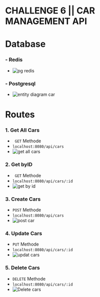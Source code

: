 # CHALLENGE 6 || CAR MANAGEMENT API

# Database 
### - Redis 
- ![pg redis](https://github.com/projekbrillylutfan/challenge_5/assets/130820038/f09d8bd8-7dbb-4ed6-ad81-6ed58fa7c506)
### - Postgresql 
- ![entity diagram car](https://github.com/projekbrillylutfan/challenge_5/assets/130820038/0f342180-35e5-478b-9041-d43322852d88)
# Routes 
### 1. Get All Cars
- ` GET` Methode
- `localhost:8080/api/cars`
- ![get all cars](https://github.com/projekbrillylutfan/challenge_5/assets/130820038/25bbac58-e04b-4861-a5e4-16580b45edca)
### 2. Get byID
- ` GET` Methode
- `localhost:8080/api/cars/:id`
- ![get by id](https://github.com/projekbrillylutfan/challenge_5/assets/130820038/9ef0cf10-5978-4697-bb27-1d5c10ad35c8)
### 3. Create Cars
- `POST` Methode
- `localhost:8080/api/cars`
- ![post car](https://github.com/projekbrillylutfan/challenge_5/assets/130820038/3c326fb0-c2ed-47c0-b582-1b1c4a8117c8)
### 4. Update Cars
- `PUT` Methode
- `localhost:8080/api/cars/:id`
- ![updat cars](https://github.com/projekbrillylutfan/challenge_5/assets/130820038/91d1e6c2-8525-456b-b93c-dd337d589a19)
### 5. Delete Cars
- `DELETE` Methode
- `localhost:8080/api/cars/:id`
- ![Delete cars](https://github.com/projekbrillylutfan/challenge_5/assets/130820038/b9176ca2-061f-43ef-877c-ba8417450b3e)

